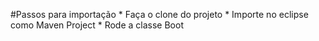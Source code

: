 #Passos para importação
	* Faça o clone do projeto
	* Importe no eclipse como Maven Project
	* Rode a classe Boot
  	

